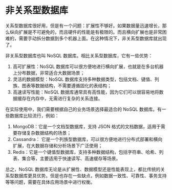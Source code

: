 # 非关系型数据库
关系型数据库很好用，但是有一个问题：扩展性不够好。如果数据量迅速增长，那么纵向扩展是不可避免的，而且硬件的性能是有极限的。而且横向扩展也是非常困难的，需要手动拆分数据到多个机器上面。在这种情况下，非关系型数据库就出现了。

非关系型数据库也叫 NoSQL 数据库。相比关系型数据库，它有一些优势：

1. 高可扩展性：NoSQL 数据库可以很方便地进行横向扩展，也就是在多台机器上分布数据，非常适合大数据场景；
2. 灵活的数据模型：NoSQL 数据库支持多种数据类型，包括文档、键值、列族、图表等数据结构，不需要遵循固化的表结构；
3. 高速读写性能：NoSQL 数据库通常具有高性能，因为它们可以很容易地将数据缓存在内存中，无需进行复杂的关系连接。

在实际使用中，我们需要根据自己的业务场景选择最适合的 NoSQL 数据库。有一些数据库比较流行，例如：

1. MongoDB：它是一个文档型数据库，支持 JSON 格式的文档数据，适用于需要存储复杂数据结构的场景；
2. Cassandra： 它是一个列族型数据库，可以很方便地进行分布式部署和横向扩展，在大数据存储和分析场景下广泛使用；
3. Redis：它是一个键值型数据库，支持多种数据结构，包括字符串、哈希、列表、集合等，主要适用于快速读写、高速缓存等场景。

总之，NoSQL 数据库无论是从扩展性、数据模型还是性能表现上，都比传统的关系型数据库更具优势。但是也存在一些缺点，例如数据一致性、可靠性、事务支持等等问题，需要在具体应用场景中进行权衡。